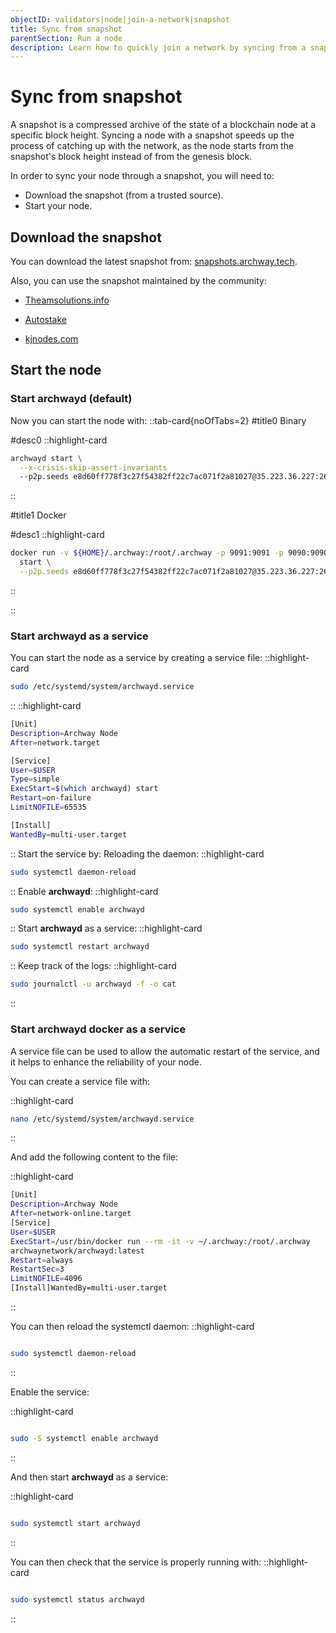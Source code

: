 ```yaml
---
objectID: validators|node|join-a-network|snapshot
title: Sync from snapshot
parentSection: Run a node
description: Learn how to quickly join a network by syncing from a snapshot.
---
```


# Sync from snapshot
A snapshot is a compressed archive of the state of a blockchain node at a specific block height. Syncing a node with a snapshot speeds up the process of catching up with the network, as the node starts from the snapshot's block height instead of from the genesis block.


In order to sync your node through a snapshot, you will need to:
- Download the snapshot (from a trusted source).
- Start your node.

## Download the snapshot
You can download the latest snapshot from:
<a href="https://snapshots.archway.tech" target="_blank">snapshots.archway.tech</a>.

Also, you can use the snapshot maintained by the community:

- <a href="https://www.theamsolutions.info/archway-constantine" target="_blank">Theamsolutions.info</a>

- <a href="https://autostake.com/networks/testnets/archway/#services" target="_blank">Autostake</a>

- <a href="https://services.kjnodes.com/home/testnet/archway/snapshot" target="_blank">kjnodes.com</a>




## Start the node

### Start archwayd (default)

Now you can start the node with:
::tab-card{noOfTabs=2}
#title0
Binary

#desc0
::highlight-card

```bash
archwayd start \
  --x-crisis-skip-assert-invariants
  --p2p.seeds e8d60ff778f3c27f54382ff22c7ac071f2a81027@35.223.36.227:26656
```
::
<!-- --unsafe-skip-upgrades 187340 -->
#title1
Docker

#desc1
::highlight-card

```bash
docker run -v ${HOME}/.archway:/root/.archway -p 9091:9091 -p 9090:9090 -p 26656:26656 -p 26657:26657 -p 1317:1317 docker.io/archwaynetwork/archwayd:constantine \
  start \
  --p2p.seeds e8d60ff778f3c27f54382ff22c7ac071f2a81027@35.223.36.227:26656
```

::

::

### Start archwayd as a service

You can start the node as a service by creating a service file:
::highlight-card

```bash
sudo /etc/systemd/system/archwayd.service

```

::
::highlight-card

```bash
[Unit]
Description=Archway Node
After=network.target

[Service]
User=$USER
Type=simple
ExecStart=$(which archwayd) start
Restart=on-failure
LimitNOFILE=65535

[Install]
WantedBy=multi-user.target

```

::
Start the service by:
Reloading the daemon:
::highlight-card

```bash
sudo systemctl daemon-reload

```

::
Enable **archwayd**:
::highlight-card

```bash
sudo systemctl enable archwayd
```

::
Start **archwayd** as a service:
::highlight-card

```bash
sudo systemctl restart archwayd
```

::
Keep track of the logs:
::highlight-card

```bash
sudo journalctl -u archwayd -f -o cat
```

::


### Start archwayd docker as a service

A service file can be used to allow the automatic restart of the service, and it helps to enhance the reliability of your node.

You can create a service file with:

::highlight-card

```bash
nano /etc/systemd/system/archwayd.service

```

::




And add the following content to the file:

::highlight-card

```bash
[Unit]
Description=Archway Node
After=network-online.target
[Service]
User=$USER
ExecStart=/usr/bin/docker run --rm -it -v ~/.archway:/root/.archway
archwaynetwork/archwayd:latest
Restart=always
RestartSec=3
LimitNOFILE=4096
[Install]WantedBy=multi-user.target
```

::

You can then reload the systemctl daemon:
::highlight-card

```bash

sudo systemctl daemon-reload
```

::

Enable the  service:

::highlight-card

```bash

sudo -S systemctl enable archwayd
```

::

And then start **archwayd** as a service:

::highlight-card

```bash

sudo systemctl start archwayd
```

::


You can then check that the service is properly running with:
::highlight-card

```bash

sudo systemctl status archwayd
```

::

